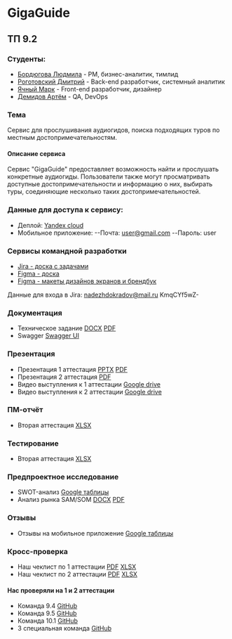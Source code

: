 # GigaGuide

## ТП 9.2

### Студенты:
- [Бордюгова Людмила](https://github.com/Amelia-coder) - PM, бизнес-аналитик, тимлид
- [Роготовский Дмитрий](https://github.com/Hakyur) - Back-end разработчик, системный аналитик
- [Ячный Марк](https://github.com/MarkYachnyy) - Front-end разработчик, дизайнер
- [Демидов Артём](https://github.com/LatinMapsLives) - QA, DevOps

### Тема
Сервис для прослушивания аудиогидов, поиска подходящих туров по местным достопримечательностям.

#### Описание сервиса
  Сервис "GigaGuide" предоставляет возможность найти и прослушать конкретные аудиогиды. Пользователи также могут просматривать доступные достопримечательности и информацию о них, выбирать туры, соединяющие несколько таких достопримечательностей.

### Данные для доступа к сервису:
  - Деплой: [Yandex cloud](http://158.160.179.56:8080)
  - Мобильное приложение:
  --Почта: user@gmail.com
  --Пароль: user

### Сервисы командной разработки
  - [Jira - доска с задачами](https://melgrebannyusith.atlassian.net/jira/software/projects/GUARD/boards/3?atlOrigin=eyJpIjoiN2JkMWNmZDE1OTdlNGZiODkzOTIxZmMwNjg1Y2EzMTciLCJwIjoiaiJ9)
  - [Figma - доска](https://www.figma.com/board/7V8hfokyhVc5VN5UFa2SD0/%D0%90%D1%83%D0%B4%D0%B8%D0%BE%D0%B3%D0%B8%D0%B4%D1%8B?node-id=0-1&t=zjI9NQ4nZwteQB15-1)
  - [Figma - макеты дизайнов экранов и брендбук](https://www.figma.com/design/VCv4cfkEZguK36LCBo7BWj/%D0%90%D1%83%D0%B4%D0%B8%D0%BE%D0%B3%D0%B8%D0%B4%D1%8B-%D0%B4%D0%B8%D0%B7%D0%B0%D0%B9%D0%BD?node-id=0-1&t=5QrhRxIY97VcRbKf-1)

  Данные для входа в Jira: nadezhdokradov@mail.ru KmqCYf5wZ-

### Документация
  - Техническое задание [DOCX](https://github.com/LatinMapsLives/GigaGuide/blob/main/documentation/%D0%A2%D0%B5%D1%85%D0%BD%D0%B8%D1%87%D0%B5%D1%81%D0%BA%D0%BE%D0%B5%20%D0%B7%D0%B0%D0%B4%D0%B0%D0%BD%D0%B8%D0%B5.docx) [PDF](https://github.com/LatinMapsLives/GigaGuide/blob/main/documentation/%D0%A2%D0%B5%D1%85%D0%BD%D0%B8%D1%87%D0%B5%D1%81%D0%BA%D0%BE%D0%B5%20%D0%B7%D0%B0%D0%B4%D0%B0%D0%BD%D0%B8%D0%B5.pdf)
  - Swagger [Swagger UI](http://158.160.179.56:8080/webjars/swagger-ui/index.html)

### Презентация
  - Презентация 1 аттестация [PPTX](https://github.com/LatinMapsLives/GigaGuide/blob/main/presentation/GigaGuide%20%D0%9F%D1%80%D0%B5%D0%B7%D0%B5%D0%BD%D1%82%D0%B0%D1%86%D0%B8%D1%8F.pptx) [PDF](https://github.com/LatinMapsLives/GigaGuide/blob/main/presentation/GigaGuide%20%D0%9F%D1%80%D0%B5%D0%B7%D0%B5%D0%BD%D1%82%D0%B0%D1%86%D0%B8%D1%8F.pdf)
  - Презентация 2 аттестация [PDF](https://github.com/LatinMapsLives/GigaGuide/blob/main/presentation/%D0%9F%D1%80%D0%B5%D0%B7%D0%B0%D0%BD%D1%82%D0%B0%D1%86%D0%B8%D1%8F%202%20%D0%B0%D1%82%D1%82%D0%B5%D1%81%D1%82%D0%B0%D1%86%D0%B8%D1%8F.pdf)
  - Видео выступления к 1 аттестации [Google drive](https://drive.google.com/file/d/1a5Djmm-MIyd6UD06F7tifHbb_PvEhg7m/view?usp=sharing)
  - Видео выступления к 2 аттестации [Google drive](https://drive.google.com/file/d/13TxfadW8J7Pzk_-13ACKs_jv72IvYAaR/view?usp=sharing)

### ПМ-отчёт
  - Вторая аттестация [XLSX](https://github.com/LatinMapsLives/GigaGuide/blob/main/documentation/%D0%9E%D1%82%D1%87%D0%B5%D1%82%20%D0%9F%D0%9C.xlsx)

### Тестирование
  - Вторая аттестация [XLSX](https://github.com/LatinMapsLives/GigaGuide/blob/main/documentation/%D0%9E%D1%82%D1%87%D0%B5%D1%82%20UNIT-TESTS.xlsx)
    
### Предпроектное исследование
  - SWOT-анализ [Google таблицы](https://docs.google.com/spreadsheets/d/1jxUEAsRuFycXZ_KhZAxvzojmkwrpYNN-9BWg3r2WFRo/edit?usp=sharing)
  - Анализ рынка SAM/SOM [DOCX](https://github.com/LatinMapsLives/GigaGuide/blob/main/documentation/%D0%90%D0%BD%D0%B0%D0%BB%D0%B8%D0%B7%20%D1%80%D1%8B%D0%BD%D0%BA%D0%B0.docx) [PDF](https://github.com/LatinMapsLives/GigaGuide/blob/main/documentation/%D0%90%D0%BD%D0%B0%D0%BB%D0%B8%D0%B7%20%D1%80%D1%8B%D0%BD%D0%BA%D0%B0.pdf)
    
### Отзывы
  - Отзывы на мобильное приложение [Google таблицы](https://docs.google.com/spreadsheets/d/1MUYW6_LTj51q_BtiiJdC2KO-qv7HzKocRIFZB-TxXZc/edit?usp=sharing)

### Кросс-проверка
  - Наш чеклист по 1 аттестации [PDF](https://github.com/LatinMapsLives/GigaGuide/blob/main/documentation/%D0%A7%D0%B5%D0%BA%D0%BB%D0%B8%D1%81%D1%82%209.2.pdf) [XLSX](https://github.com/LatinMapsLives/GigaGuide/blob/main/documentation/%D0%A7%D0%B5%D0%BA%D0%BB%D0%B8%D1%81%D1%82%209.2.xlsx)
  - Наш чеклист по 2 аттестации [PDF](https://github.com/LatinMapsLives/GigaGuide/blob/main/documentation/%D0%A7%D0%B5%D0%BA%D0%BB%D0%B8%D1%81%D1%82%209.2%202%20%D0%B0%D1%82%D1%82%D0%B5%D1%81%D1%82%D0%B0%D1%86%D0%B8%D1%8F.pdf) [XLSX](https://github.com/LatinMapsLives/GigaGuide/blob/main/documentation/%D0%A7%D0%B5%D0%BA%D0%BB%D0%B8%D1%81%D1%82%209.2%202%20%D0%B0%D1%82%D1%82%D0%B5%D1%81%D1%82%D0%B0%D1%86%D0%B8%D1%8F.xlsx)
#### Нас проверяли на 1 и 2 аттестации
  - Команда 9.4 [GitHub](https://github.com/MaksimStrelnikov/tp-9.4)
  - Команда 9.5 [GitHub](https://github.com/kotovro/TP-9-5)
  - Команда 10.1 [GitHub](https://github.com/Storix2025/Storix)
  - 3 специальная команда [GitHub](https://github.com/intrafellow/TechTrackInvest)

